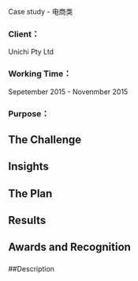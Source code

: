 Case study - 电商类

### Client：
Unichi Pty Ltd
### Working Time：
Sepetember 2015 - Novenmber 2015
### Purpose：

## The Challenge
###

## Insights
###

## The Plan
###

## Results
###

## Awards and Recognition
###

##Description
